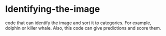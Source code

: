 # Identifying-the-image
code that can identify the image and sort it to categories. For example, dolphin or killer whale. Also, this code can give predictions and score them.
